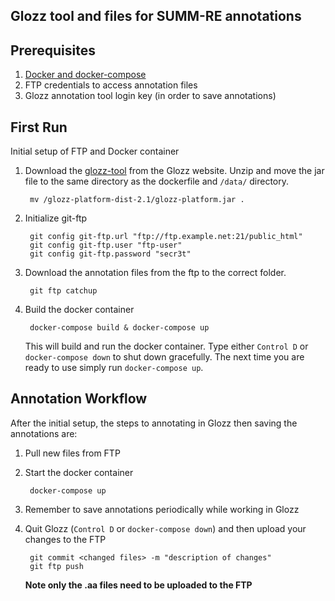 ## Glozz tool and files for SUMM-RE annotations

## Prerequisites

1. [Docker and docker-compose](https://docs.docker.com/get-docker/)
2. FTP credentials to access annotation files
3. Glozz annotation tool login key (in order to save annotations)

## First Run 

Initial setup of FTP and Docker container

1. Download the [glozz-tool](http://www.glozz.org/) from the Glozz website. Unzip and move the jar file to the same directory as the dockerfile and `/data/` directory.

        mv /glozz-platform-dist-2.1/glozz-platform.jar .

2. Initialize git-ftp

        git config git-ftp.url "ftp://ftp.example.net:21/public_html"
        git config git-ftp.user "ftp-user"
        git config git-ftp.password "secr3t"

3. Download the annotation files from the ftp to the correct folder.

        git ftp catchup

4. Build the docker container

        docker-compose build & docker-compose up

    This will build and run the docker container. Type either `Control D` or `docker-compose down` to shut down gracefully. The next time you are ready to use simply run `docker-compose up`.

## Annotation Workflow

After the initial setup, the steps to annotating in Glozz then saving the annotations are:

1. Pull new files from FTP

2. Start the docker container

        docker-compose up

3. Remember to save annotations periodically while working in Glozz

4. Quit Glozz (`Control D` or `docker-compose down`) and then upload your changes to the FTP

        git commit <changed files> -m "description of changes"
        git ftp push

   **Note only the .aa files need to be uploaded to the FTP**


 